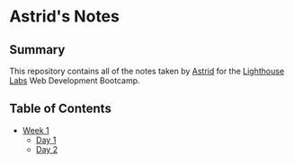 # Astrid's Notes

## Summary

This repository contains all of the notes taken by [Astrid](https://github.com/astridcha1x) for the [Lighthouse Labs](https://www.lighthouselabs.ca/) Web Development Bootcamp.

## Table of Contents
* [Week 1](/Week_1)
  * [Day 1](/Week_1/Day_1)
  * [Day 2](/Week_1/Day_2)